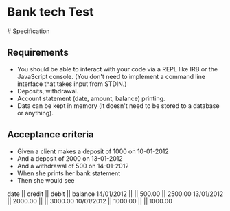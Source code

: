 # Bank tech Test

# Specification

## Requirements

  - You should be able to interact with your code via a REPL like IRB or the JavaScript console. (You don't need to implement a command line interface that takes input from STDIN.)
  - Deposits, withdrawal.
  - Account statement (date, amount, balance) printing.
  - Data can be kept in memory (it doesn't need to be stored to a database or anything).

## Acceptance criteria

  - Given a client makes a deposit of 1000 on 10-01-2012
  - And a deposit of 2000 on 13-01-2012
  - And a withdrawal of 500 on 14-01-2012
  - When she prints her bank statement
  - Then she would see

date || credit || debit || balance
14/01/2012 || || 500.00 || 2500.00
13/01/2012 || 2000.00 || || 3000.00
10/01/2012 || 1000.00 || || 1000.00
